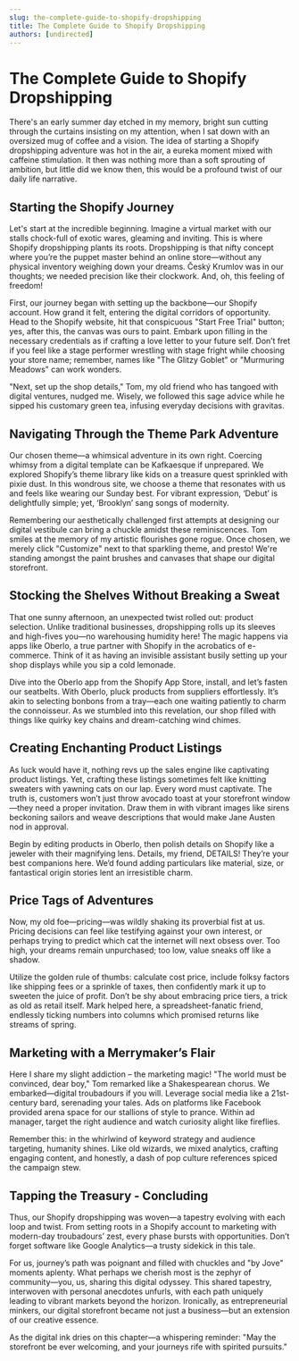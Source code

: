 ```yaml
---
slug: the-complete-guide-to-shopify-dropshipping
title: The Complete Guide to Shopify Dropshipping
authors: [undirected]
---
```



# The Complete Guide to Shopify Dropshipping

There's an early summer day etched in my memory, bright sun cutting through the curtains insisting on my attention, when I sat down with an oversized mug of coffee and a vision. The idea of starting a Shopify dropshipping adventure was hot in the air, a eureka moment mixed with caffeine stimulation. It then was nothing more than a soft sprouting of ambition, but little did we know then, this would be a profound twist of our daily life narrative.

## Starting the Shopify Journey

Let's start at the incredible beginning. Imagine a virtual market with our stalls chock-full of exotic wares, gleaming and inviting. This is where Shopify dropshipping plants its roots. Dropshipping is that nifty concept where you’re the puppet master behind an online store—without any physical inventory weighing down your dreams. Český Krumlov was in our thoughts; we needed precision like their clockwork. And, oh, this feeling of freedom! 

First, our journey began with setting up the backbone—our Shopify account. How grand it felt, entering the digital corridors of opportunity. Head to the Shopify website, hit that conspicuous "Start Free Trial" button; yes, after this, the canvas was ours to paint. Embark upon filling in the necessary credentials as if crafting a love letter to your future self. Don’t fret if you feel like a stage performer wrestling with stage fright while choosing your store name; remember, names like "The Glitzy Goblet" or "Murmuring Meadows" can work wonders.

"Next, set up the shop details," Tom, my old friend who has tangoed with digital ventures, nudged me. Wisely, we followed this sage advice while he sipped his customary green tea, infusing everyday decisions with gravitas. 

## Navigating Through the Theme Park Adventure

Our chosen theme—a whimsical adventure in its own right. Coercing whimsy from a digital template can be Kafkaesque if unprepared. We explored Shopify’s theme library like kids on a treasure quest sprinkled with pixie dust. In this wondrous site, we choose a theme that resonates with us and feels like wearing our Sunday best. For vibrant expression, ‘Debut’ is delightfully simple; yet, ‘Brooklyn’ sang songs of modernity.

Remembering our aesthetically challenged first attempts at designing our digital vestibule can bring a chuckle amidst these reminiscences. Tom smiles at the memory of my artistic flourishes gone rogue. Once chosen, we merely click "Customize" next to that sparkling theme, and presto! We're standing amongst the paint brushes and canvases that shape our digital storefront.

## Stocking the Shelves Without Breaking a Sweat

That one sunny afternoon, an unexpected twist rolled out: product selection. Unlike traditional businesses, dropshipping rolls up its sleeves and high-fives you—no warehousing humidity here! The magic happens via apps like Oberlo, a true partner with Shopify in the acrobatics of e-commerce. Think of it as having an invisible assistant busily setting up your shop displays while you sip a cold lemonade.

Dive into the Oberlo app from the Shopify App Store, install, and let’s fasten our seatbelts. With Oberlo, pluck products from suppliers effortlessly. It’s akin to selecting bonbons from a tray—each one waiting patiently to charm the connoisseur. As we stumbled into this revelation, our shop filled with things like quirky key chains and dream-catching wind chimes.

## Creating Enchanting Product Listings

As luck would have it, nothing revs up the sales engine like captivating product listings. Yet, crafting these listings sometimes felt like knitting sweaters with yawning cats on our lap. Every word must captivate. The truth is, customers won’t just throw avocado toast at your storefront window—they need a proper invitation. Draw them in with vibrant images like sirens beckoning sailors and weave descriptions that would make Jane Austen nod in approval.

Begin by editing products in Oberlo, then polish details on Shopify like a jeweler with their magnifying lens. Details, my friend, DETAILS! They’re your best companions here. We’d found adding particulars like material, size, or fantastical origin stories lent an irresistible charm. 

## Price Tags of Adventures

Now, my old foe—pricing—was wildly shaking its proverbial fist at us. Pricing decisions can feel like testifying against your own interest, or perhaps trying to predict which cat the internet will next obsess over. Too high, your dreams remain unpurchased; too low, value sneaks off like a shadow. 

Utilize the golden rule of thumbs: calculate cost price, include folksy factors like shipping fees or a sprinkle of taxes, then confidently mark it up to sweeten the juice of profit. Don’t be shy about embracing price tiers, a trick as old as retail itself. Mark helped here, a spreadsheet-fanatic friend, endlessly ticking numbers into columns which promised returns like streams of spring.

## Marketing with a Merrymaker’s Flair

Here I share my slight addiction – the marketing magic! "The world must be convinced, dear boy," Tom remarked like a Shakespearean chorus. We embarked—digital troubadours if you will. Leverage social media like a 21st-century bard, serenading your tales. Ads on platforms like Facebook provided arena space for our stallions of style to prance. Within ad manager, target the right audience and watch curiosity alight like fireflies. 

Remember this: in the whirlwind of keyword strategy and audience targeting, humanity shines. Like old wizards, we mixed analytics, crafting engaging content, and honestly, a dash of pop culture references spiced the campaign stew.

## Tapping the Treasury - Concluding

Thus, our Shopify dropshipping was woven—a tapestry evolving with each loop and twist. From setting roots in a Shopify account to marketing with modern-day troubadours’ zest, every phase bursts with opportunities. Don’t forget software like Google Analytics—a trusty sidekick in this tale. 

For us, journey’s path was poignant and filled with chuckles and "by Jove" moments aplenty. What perhaps we cherish most is the zephyr of community—you, us, sharing this digital odyssey. This shared tapestry, interwoven with personal anecdotes unfurls, with each path uniquely leading to vibrant markets beyond the horizon. Ironically, as entrepreneurial minkers, our digital storefront became not just a business—but an extension of our creative essence.

As the digital ink dries on this chapter—a whispering reminder: "May the storefront be ever welcoming, and your journeys rife with spirited pursuits."